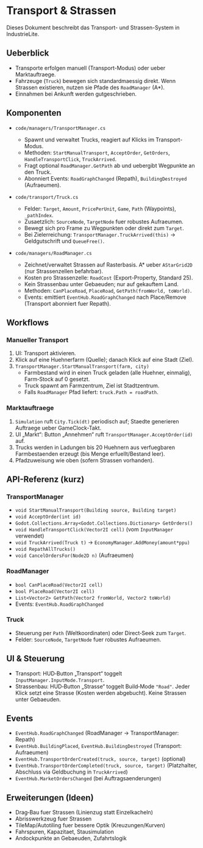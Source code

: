# Transport & Strassen

Dieses Dokument beschreibt das Transport- und Strassen-System in IndustrieLite.

## Ueberblick

- Transporte erfolgen manuell (Transport-Modus) oder ueber Marktauftraege.
- Fahrzeuge (`Truck`) bewegen sich standardmaessig direkt. Wenn Strassen existieren, nutzen sie Pfade des `RoadManager` (A*).
- Einnahmen bei Ankunft werden gutgeschrieben.

## Komponenten

- `code/managers/TransportManager.cs`
  - Spawnt und verwaltet Trucks, reagiert auf Klicks im Transport-Modus.
  - Methoden: `StartManualTransport`, `AcceptOrder`, `GetOrders`, `HandleTransportClick`, `TruckArrived`.
  - Fragt optional `RoadManager.GetPath` ab und uebergibt Wegpunkte an den Truck.
  - Abonniert Events: `RoadGraphChanged` (Repath), `BuildingDestroyed` (Aufraeumen).

- `code/transport/Truck.cs`
  - Felder: `Target`, `Amount`, `PricePerUnit`, `Game`, `Path` (Waypoints), `_pathIndex`.
  - Zusaetzlich: `SourceNode`, `TargetNode` fuer robustes Aufraeumen.
  - Bewegt sich pro Frame zu Wegpunkten oder direkt zum `Target`.
  - Bei Zielerreichung: `TransportManager.TruckArrived(this)` -> Geldgutschrift und `QueueFree()`.

- `code/managers/RoadManager.cs`
  - Zeichnet/verwaltet Strassen auf Rasterbasis. A* ueber `AStarGrid2D` (nur Strassenzellen befahrbar).
  - Kosten pro Strassenzelle: `RoadCost` (Export-Property, Standard 25).
  - Kein Strassenbau unter Gebaeuden; nur auf gekauftem Land.
  - Methoden: `CanPlaceRoad`, `PlaceRoad`, `GetPath(fromWorld, toWorld)`.
  - Events: emittiert `EventHub.RoadGraphChanged` nach Place/Remove (Transport abonniert fuer Repath).

## Workflows

### Manueller Transport
1. UI: Transport aktivieren.
2. Klick auf eine Huehnerfarm (Quelle); danach Klick auf eine Stadt (Ziel).
3. `TransportManager.StartManualTransport(farm, city)`
   - Farmbestand wird in einen Truck geladen (alle Huehner, einmalig), Farm‑Stock auf 0 gesetzt.
   - Truck spawnt am Farmzentrum, Ziel ist Stadtzentrum.
   - Falls `RoadManager` Pfad liefert: `truck.Path = roadPath`.

### Marktauftraege
1. `Simulation` ruft `City.Tick(dt)` periodisch auf; Staedte generieren Auftraege ueber GameClock-Takt.
2. UI „Markt“: Button „Annehmen“ ruft `TransportManager.AcceptOrder(id)` auf.
3. Trucks werden in Ladungen bis 20 Huehnern aus verfuegbaren Farmbestaenden erzeugt (bis Menge erfuellt/Bestand leer).
4. Pfadzuweisung wie oben (sofern Strassen vorhanden).

## API-Referenz (kurz)

### TransportManager
- `void StartManualTransport(Building source, Building target)`
- `void AcceptOrder(int id)`
- `Godot.Collections.Array<Godot.Collections.Dictionary> GetOrders()`
- `void HandleTransportClick(Vector2I cell)` (vom `InputManager` verwendet)
- `void TruckArrived(Truck t)` -> `EconomyManager.AddMoney(amount*ppu)`
- `void RepathAllTrucks()`
- `void CancelOrdersFor(Node2D n)` (Aufraeumen)

### RoadManager
- `bool CanPlaceRoad(Vector2I cell)`
- `bool PlaceRoad(Vector2I cell)`
- `List<Vector2> GetPath(Vector2 fromWorld, Vector2 toWorld)`
- Events: `EventHub.RoadGraphChanged`

### Truck
- Steuerung per `Path` (Weltkoordinaten) oder Direct‑Seek zum `Target`.
- Felder: `SourceNode`, `TargetNode` fuer robustes Aufraeumen.

## UI & Steuerung

- Transport: HUD‑Button „Transport“ toggelt `InputManager.InputMode.Transport`.
- Strassenbau: HUD‑Button „Strasse“ toggelt Build‑Mode `"Road"`. Jeder Klick setzt eine Strasse (Kosten werden abgebucht). Keine Strassen unter Gebaeuden.

## Events

- `EventHub.RoadGraphChanged` (RoadManager -> TransportManager: Repath)
- `EventHub.BuildingPlaced`, `EventHub.BuildingDestroyed` (Transport: Aufraeumen)
- `EventHub.TransportOrderCreated(truck, source, target)` (optional)
- `EventHub.TransportOrderCompleted(truck, source, target)` (Platzhalter, Abschluss via Geldbuchung in `TruckArrived`)
- `EventHub.MarketOrdersChanged` (bei Auftragsaenderungen)

## Erweiterungen (Ideen)

- Drag‑Bau fuer Strassen (Linienzug statt Einzelkacheln)
- Abrisswerkzeug fuer Strassen
- TileMap/Autotiling fuer bessere Optik (Kreuzungen/Kurven)
- Fahrspuren, Kapazitaet, Stausimulation
- Andockpunkte an Gebaeuden, Zufahrtslogik


